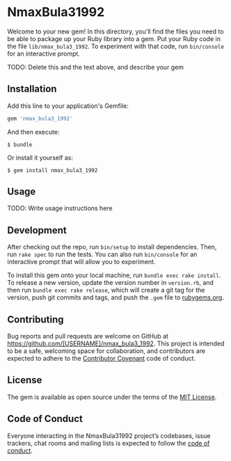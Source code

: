 # NmaxBula31992

Welcome to your new gem! In this directory, you'll find the files you need to be able to package up your Ruby library into a gem. Put your Ruby code in the file `lib/nmax_bula3_1992`. To experiment with that code, run `bin/console` for an interactive prompt.

TODO: Delete this and the text above, and describe your gem

## Installation

Add this line to your application's Gemfile:

```ruby
gem 'nmax_bula3_1992'
```

And then execute:

    $ bundle

Or install it yourself as:

    $ gem install nmax_bula3_1992

## Usage

TODO: Write usage instructions here

## Development

After checking out the repo, run `bin/setup` to install dependencies. Then, run `rake spec` to run the tests. You can also run `bin/console` for an interactive prompt that will allow you to experiment.

To install this gem onto your local machine, run `bundle exec rake install`. To release a new version, update the version number in `version.rb`, and then run `bundle exec rake release`, which will create a git tag for the version, push git commits and tags, and push the `.gem` file to [rubygems.org](https://rubygems.org).

## Contributing

Bug reports and pull requests are welcome on GitHub at https://github.com/[USERNAME]/nmax_bula3_1992. This project is intended to be a safe, welcoming space for collaboration, and contributors are expected to adhere to the [Contributor Covenant](http://contributor-covenant.org) code of conduct.

## License

The gem is available as open source under the terms of the [MIT License](https://opensource.org/licenses/MIT).

## Code of Conduct

Everyone interacting in the NmaxBula31992 project’s codebases, issue trackers, chat rooms and mailing lists is expected to follow the [code of conduct](https://github.com/[USERNAME]/nmax_bula3_1992/blob/master/CODE_OF_CONDUCT.md).
